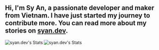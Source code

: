 ## Hi, I'm Sy An, a passionate developer and maker from Vietnam. I have just started my journey to contribute more. You can read more about my stories on [syan.dev](https://syan.dev).

![syan.dev's Stats](https://github-readme-stats.vercel.app/api?username=syanng&theme=default&show_icons=true&hide_border=false&count_private=true) ![syan.dev's Stats](https://streak-stats.demolab.com/?user=syanng)